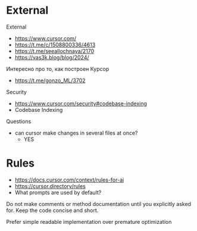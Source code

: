 
# External

External
- https://www.cursor.com/
- https://t.me/c/1508800336/4613
- https://t.me/seeallochnaya/2170
- https://vas3k.blog/blog/2024/


Интересно про то, как построен Курсор
- https://t.me/gonzo_ML/3702

Security
- https://www.cursor.com/security#codebase-indexing
- Codebase Indexing

Questions
- can cursor make changes in several files at once?
	- YES


# Rules

- https://docs.cursor.com/context/rules-for-ai
- https://cursor.directory/rules
- What prompts are used by default?


Do not make comments or method documentation until you explicitly asked for.
Keep the code concise and short.

Prefer simple readable implementation over premature optimization
